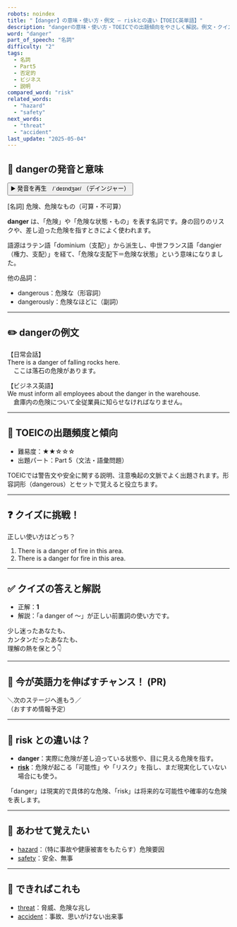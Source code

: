 ```yaml
---
robots: noindex
title: "【danger】の意味・使い方・例文 ― riskとの違い【TOEIC英単語】"
description: "dangerの意味・使い方・TOEICでの出題傾向をやさしく解説。例文・クイズ付きでriskとの違いもわかりやすく学べます。"
word: "danger"
part_of_speech: "名詞"
difficulty: "2"
tags:
  - 名詞
  - Part5
  - 否定的
  - ビジネス
  - 説明
compared_word: "risk"
related_words:
  - "hazard"
  - "safety"
next_words:
  - "threat"
  - "accident"
last_update: "2025-05-04"
---
```


## 🔰 dangerの発音と意味

<button class="play-audio" onclick="playTTS('danger')">
  <span class="play-audio-main">
    ▶️ 発音を再生　/ˈdeɪndʒər/
  </span>
  <span class="play-audio-sub">
    （デインジャー）
  </span>
</button>

[名詞] 危険、危険なもの（可算・不可算）

**danger** は、「危険」や「危険な状態・もの」を表す名詞です。身の回りのリスクや、差し迫った危険を指すときによく使われます。

語源はラテン語「dominium（支配）」から派生し、中世フランス語「dangier（権力、支配）」を経て、「危険な支配下＝危険な状態」という意味になりました。

他の品詞：  
- dangerous：危険な（形容詞）
- dangerously：危険なほどに（副詞）

---

## ✏️ dangerの例文

【日常会話】  
There is a danger of falling rocks here.  
　ここは落石の危険があります。

【ビジネス英語】  
We must inform all employees about the danger in the warehouse.  
　倉庫内の危険について全従業員に知らせなければなりません。

---

## 🎯 TOEICの出題頻度と傾向

- 難易度：★★☆☆☆
- 出題パート：Part 5（文法・語彙問題）

TOEICでは警告文や安全に関する説明、注意喚起の文脈でよく出題されます。形容詞形（dangerous）とセットで覚えると役立ちます。

---

## ❓ クイズに挑戦！

正しい使い方はどっち？

1. There is a danger of fire in this area.  
2. There is a danger for fire in this area.

---

## ✅ クイズの答えと解説

- 正解：**1**
- 解説：「a danger of ～」が正しい前置詞の使い方です。

少し迷ったあなたも、  
カンタンだったあなたも、  
理解の熱を保とう👇️

---

## 🚀 今が英語力を伸ばすチャンス！ (PR)

<div class="info-center">
＼次のステージへ進もう／<br>  
（おすすめ情報予定）
</div>

---

## 🤔  risk との違いは？

- **danger**：実際に危険が差し迫っている状態や、目に見える危険を指す。
- **[risk](/word/risk)**：危険が起こる「可能性」や「リスク」を指し、まだ現実化していない場合にも使う。

「danger」は現実的で具体的な危険、「risk」は将来的な可能性や確率的な危険を表します。

---

## 🧩 あわせて覚えたい

- [hazard](/word/hazard)：（特に事故や健康被害をもたらす）危険要因
- [safety](/word/safety)：安全、無事

---

## 📖 できればこれも

- [threat](/word/threat)：脅威、危険な兆し
- [accident](/word/accident)：事故、思いがけない出来事

<!-- cvid: aid46_bid07 -->

